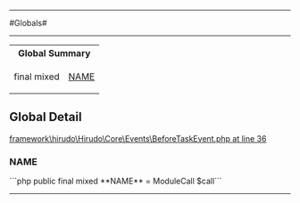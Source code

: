 - - -

#Globals#

- - -

<table id="summary_global" class="title">
<tr><th colspan="2" class="title">Global Summary</th></tr>
<tr>
<td>final  mixed</td>
<td class="description"><p class="name"><a href="#NAME">NAME</a></p></td>
</tr>
</table>

<h2 id="detail_global">Global Detail</h2>

<a href="https://github.com/JeyDotC/Hirudo/blob/master/framework/hirudo/Hirudo/Core/Events/BeforeTaskEvent.php#L36" >framework\hirudo\Hirudo\Core\Events\BeforeTaskEvent.php at line 36</a>

<h3 id="NAME">NAME</h3>
```php
public final  mixed **NAME** = ModuleCall $call```
<div class="details">
</div>

- - -

